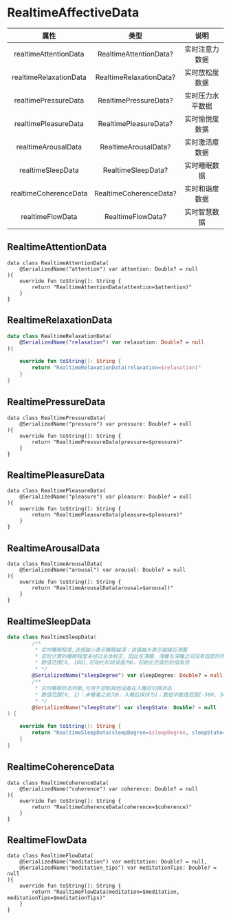 # RealtimeAffectiveData

|           属性           |            类型           |    说明    |
| :--------------------: | :---------------------: | :------: |
|  realtimeAttentionData |  RealtimeAttentionData? |  实时注意力数据 |
| realtimeRelaxationData | RealtimeRelaxationData? |  实时放松度数据 |
|  realtimePressureData  |  RealtimePressureData?  | 实时压力水平数据 |
|  realtimePleasureData  |  RealtimePleasureData?  |  实时愉悦度数据 |
|   realtimeArousalData  |   RealtimeArousalData?  |  实时激活度数据 |
|    realtimeSleepData   |    RealtimeSleepData?   |  实时睡眠数据  |
|  realtimeCoherenceData |  RealtimeCoherenceData? |  实时和谐度数据 |
|    realtimeFlowData    |    RealtimeFlowData?    |  实时智慧数据  |

## RealtimeAttentionData

    data class RealtimeAttentionData(
        @SerializedName("attention") var attention: Double? = null
    ){
        override fun toString(): String {
            return "RealtimeAttentionData(attention=$attention)"
        }
    }

## RealtimeRelaxationData

```kotlin
data class RealtimeRelaxationData(
    @SerializedName("relaxation") var relaxation: Double? = null
){

    override fun toString(): String {
        return "RealtimeRelaxationData(relaxation=$relaxation)"
    }
}

```

## RealtimePressureData

    data class RealtimePressureData(
        @SerializedName("pressure") var pressure: Double? = null
    ){
        override fun toString(): String {
            return "RealtimePressureData(pressure=$pressure)"
        }
    }

## RealtimePleasureData

    data class RealtimePleasureData(
        @SerializedName("pleasure") var pleasure: Double? = null
    ){
        override fun toString(): String {
            return "RealtimePleasureData(pleasure=$pleasure)"
        }
    }

## RealtimeArousalData

    data class RealtimeArousalData(
        @SerializedName("arousal") var arousal: Double? = null
    ){
        override fun toString(): String {
            return "RealtimeArousalData(arousal=$arousal)"
        }
    }

## RealtimeSleepData

```kotlin
data class RealtimeSleepData(
        /**
         * 实时睡眠程度,该值越小表示睡眠越深；该值越大表示越接近清醒
         * 实时计算的睡眠程度未经过总体校正，因此在清醒、浅睡与深睡之间没有固定的界限划分，但睡眠程度的相对变化仍可实时反映睡眠状态倾向）
         * 数值范围[0, 100],初始化阶段该值为0，初始化完成后的值有效
         * */
        @SerializedName("sleepDegree") var sleepDegree: Double? = null,
        /**
         * 实时睡眠状态判断,可用于控制其他设备在入睡后切换状态
         * 数值范围{0, 1}；未睡着之前为0，入睡后保持为1；数组中数值范围[-500, 500]，信号质量不佳时全为0
         * */
        @SerializedName("sleepState") var sleepState: Double? = null
) {

    override fun toString(): String {
        return "RealtimeSleepData(sleepDegree=$sleepDegree, sleepState=$sleepState)"
    }
}
```

## RealtimeCoherenceData

    data class RealtimeCoherenceData(
        @SerializedName("coherence") var coherence: Double? = null
    ){
        override fun toString(): String {
            return "RealtimeCoherenceData(coherence=$coherence)"
        }
    }

## RealtimeFlowData

    data class RealtimeFlowData(
        @SerializedName("meditation") var meditation: Double? = null,
        @SerializedName("meditation_tips") var meditationTips: Double? = null
    ){
        override fun toString(): String {
            return "RealtimeFlowData(meditation=$meditation, meditationTips=$meditationTips)"
        }
    }

####
